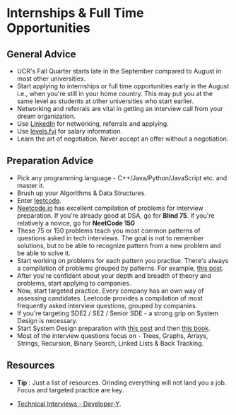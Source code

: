 # Internships & Full Time Opportunities

## General Advice

* UCR's Fall Quarter starts late in the September compared to August in most other universities.
* Start applying to internships or full time opportunities early in the August i.e., when you're still in your home country. This may put you at the same level as students at other universities who start earlier.
* Networking and referrals are vital in getting an interview call from your dream organization.
* Use [LinkedIn](https://www.linkedin.com) for networking, referrals and applying.
* Use [levels.fyi](https://www.levels.fyi) for salary information.
* Learn the art of negotiation. Never accept an offer without a negotiation. 


## Preparation Advice

* Pick any programming language - C++/Java/Python/JavaScript etc. and master it.
* Brush up your Algorithms & Data Structures.
* Enter [leetcode](https://www.leetcode.com). 
* [Neetcode.io](https://neetcode.io/practice) has excellent compilation of problems for interview preparation. If you're already good at DSA, go for **Blind 75**. If you're relatively a novice, go for **NeetCode 150**
* These 75 or 150 problems teach you most common patterns of questions asked in tech interviews. The goal is not to remember solutions, but to be able to recognize pattern from a new problem and be able to solve it.
* Start working on problems for each pattern you practise. There's always a compilation of problems grouped by patterns. For example, [this post](https://leetcode.com/discuss/career/448285/List-of-questions-sorted-by-common-patterns).
* After you're confident about your depth and breadth of theory and problems, start applying to companies.
* Now, start targeted practice. Every company has an own way of assessing candidates. Leetcode provides a compilation of most frequently asked interview questions, grouped by companies.
* If you're targeting SDE2 / SE2 / Senior SDE - a strong grip on System Design is necessary. 
* Start System Design preparation with [this post](https://github.com/donnemartin/system-design-primer) and then [this book](https://www.amazon.com/Designing-Data-Intensive-Applications-Reliable-Maintainable/dp/1449373321).
* Most of the interview questions focus on - Trees, Graphs, Arrays, Strings, Recursion, Binary Search, Linked Lists & Back Tracking. 


## Resources

* **Tip** : Just a list of resources. Grinding everything will not land you a job. Focus and targeted practice are key.


* [Technical Interviews - Developer-Y](https://github.com/Developer-Y/technical-interviews).